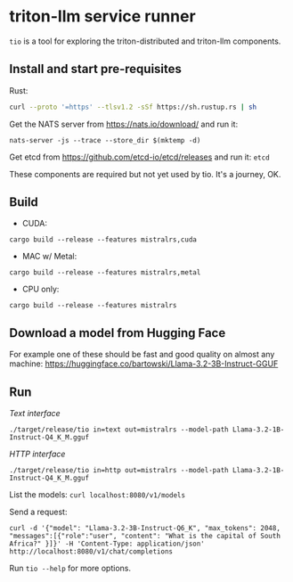 # triton-llm service runner

`tio` is a tool for exploring the triton-distributed and triton-llm components.

## Install and start pre-requisites

Rust:
```bash
curl --proto '=https' --tlsv1.2 -sSf https://sh.rustup.rs | sh
```

Get the NATS server from https://nats.io/download/ and run it:
```
nats-server -js --trace --store_dir $(mktemp -d)
```

Get etcd from https://github.com/etcd-io/etcd/releases and run it: `etcd`

These components are required but not yet used by tio. It's a journey, OK.

## Build

- CUDA:

`cargo build --release --features mistralrs,cuda`

- MAC w/ Metal:

`cargo build --release --features mistralrs,metal`

- CPU only:

`cargo build --release --features mistralrs`

## Download a model from Hugging Face

For example one of these should be fast and good quality on almost any machine: https://huggingface.co/bartowski/Llama-3.2-3B-Instruct-GGUF

## Run

*Text interface*

`./target/release/tio in=text out=mistralrs --model-path Llama-3.2-1B-Instruct-Q4_K_M.gguf`

*HTTP interface*

`./target/release/tio in=http out=mistralrs --model-path Llama-3.2-1B-Instruct-Q4_K_M.gguf`

List the models: `curl localhost:8080/v1/models`

Send a request:
```
curl -d '{"model": "Llama-3.2-3B-Instruct-Q6_K", "max_tokens": 2048, "messages":[{"role":"user", "content": "What is the capital of South Africa?" }]}' -H 'Content-Type: application/json' http://localhost:8080/v1/chat/completions
```

Run `tio --help` for more options.

